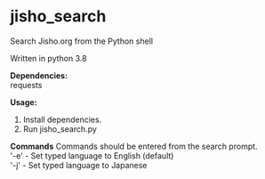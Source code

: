 # jisho_search
Search Jisho.org from the Python shell


Written in python 3.8  


**Dependencies:**   
requests  


**Usage:**  
1. Install dependencies.
2. Run jisho_search.py


**Commands**
Commands should be entered from the search prompt.  
'-e' - Set typed language to English (default)  
'-j' - Set typed language to Japanese

